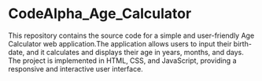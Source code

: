 # CodeAlpha_Age_Calculator
This repository contains the source code for a simple and user-friendly Age Calculator web application.The application allows users to input their birth-date, and it calculates and displays their age in years, months, and days. The project is implemented in HTML, CSS, and JavaScript, providing a responsive and interactive user interface.

 
